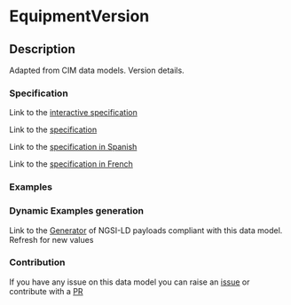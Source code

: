 # EquipmentVersion

## Description 

Adapted from CIM data models. Version details.
### Specification

Link to the [interactive specification](https://swagger.lab.fiware.org/?url=https://smart-data-models.github.io/dataModel.EnergyCIM/EquipmentVersion/swagger.yaml)

Link to the [specification](https://smart-data-models.github.io/dataModel.EnergyCIM/EquipmentVersion/doc/spec.md)

Link to the [specification in Spanish](https://smart-data-models.github.io/dataModel.EnergyCIM/EquipmentVersion/doc/spec_ES.md)

Link to the [specification in French](https://smart-data-models.github.io/dataModel.EnergyCIM/EquipmentVersion/doc/spec_FR.md)
### Examples
### Dynamic Examples generation

Link to the [Generator](https://smartdatamodels.org/extra/ngsi-ld_generator_v0.91.php?schemaUrl=https://raw.githubusercontent.com/smart-data-models/dataModel.EnergyCIM/master/EquipmentVersion/schema.json&email=info@smartdatamodels.org) of NGSI-LD payloads compliant with this data model. Refresh for new values
### Contribution

 If you have any issue on this data model you can raise an [issue](https://github.com/smart-data-models/dataModel.EnergyCIM/issues)  or contribute with a [PR](https://github.com/smart-data-models/dataModel.EnergyCIM/pulls)